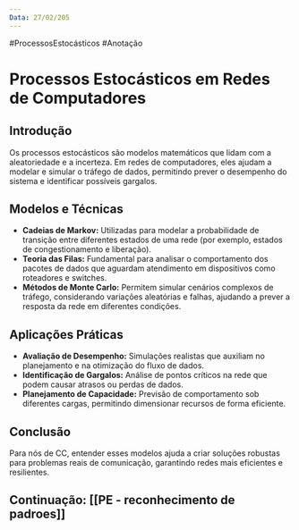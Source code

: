 ```yaml
---
Data: 27/02/205
---
```


#ProcessosEstocásticos  #Anotação 
# Processos Estocásticos em Redes de Computadores

## Introdução
Os processos estocásticos são modelos matemáticos que lidam com a aleatoriedade e a incerteza. Em redes de computadores, eles ajudam a modelar e simular o tráfego de dados, permitindo prever o desempenho do sistema e identificar possíveis gargalos.

## Modelos e Técnicas
- **Cadeias de Markov:** Utilizadas para modelar a probabilidade de transição entre diferentes estados de uma rede (por exemplo, estados de congestionamento e liberação).
- **Teoria das Filas:** Fundamental para analisar o comportamento dos pacotes de dados que aguardam atendimento em dispositivos como roteadores e switches.
- **Métodos de Monte Carlo:** Permitem simular cenários complexos de tráfego, considerando variações aleatórias e falhas, ajudando a prever a resposta da rede em diferentes condições.

## Aplicações Práticas
- **Avaliação de Desempenho:** Simulações realistas que auxiliam no planejamento e na otimização do fluxo de dados.
- **Identificação de Gargalos:** Análise de pontos críticos na rede que podem causar atrasos ou perdas de dados.
- **Planejamento de Capacidade:** Previsão de comportamento sob diferentes cargas, permitindo dimensionar recursos de forma eficiente.

## Conclusão
Para nós de CC, entender esses modelos ajuda a criar soluções robustas para problemas reais de comunicação, garantindo redes mais eficientes e resilientes.

## Continuação: [[PE - reconhecimento de padroes]]
